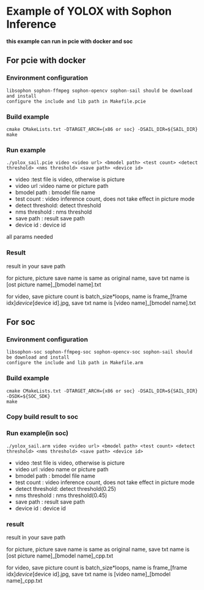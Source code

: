 # Example of YOLOX with Sophon Inference

**this example can run in pcie with docker and soc**

## For pcie with docker

### Environment configuration 

```shell
libsophon sophon-ffmpeg sophon-opencv sophon-sail should be download and install
configure the include and lib path in Makefile.pcie
```
### Build example
```
cmake CMakeLists.txt -DTARGET_ARCH={x86 or soc} -DSAIL_DIR=${SAIL_DIR}
make
```

### Run example

``` shell
./yolox_sail.pcie video <video url> <bmodel path> <test count> <detect threshold> <nms threshold> <save path> <device id>
```
- video           :test file is video, otherwise is picture
- video url       :video name or picture path
- bmodel path     : bmodel file name
- test count      : video inference count, does not take effect in picture mode
- detect threshold: detect threshold
- nms threshold   : nms threshold
- save path       : result save path
- device id       : device id

all params needed
### Result
result in your save path

for picture,  picture save name is same as original name, save txt name is [ost picture name]_[bmodel name].txt

for video, save picture count is batch_size*loops, name is frame_[frame idx]_device_[device id].jpg, save txt name is [video name]_[bmodel name].txt


## For soc

### Environment configuration

```shell
libsophon-soc sophon-ffmpeg-soc sophon-opencv-soc sophon-sail should be download and install
configure the include and lib path in Makefile.arm
```

### Build example

``` shell
cmake CMakeLists.txt -DTARGET_ARCH={x86 or soc} -DSAIL_DIR=${SAIL_DIR} -DSDK=${SOC_SDK}
make
```

### Copy build result to soc

### Run example(in soc)

``` shell
./yolox_sail.arm video <video url> <bmodel path> <test count> <detect threshold> <nms threshold> <save path> <device id>
```
- video           :test file is video, otherwise is picture
- video url       :video name or picture path
- bmodel path     : bmodel file name
- test count      : video inference count, does not take effect in picture mode
- detect threshold: detect threshold(0.25)
- nms threshold   : nms threshold(0.45)
- save path       : result save path
- device id       : device id

### result

result in your save path

for picture,  picture save name is same as original name, save txt name is [ost picture name]_[bmodel name]_cpp.txt

for video, save picture count is batch_size*loops, name is frame_[frame idx]_device_[device id].jpg, save txt name is [video name]_[bmodel name]_cpp.txt
